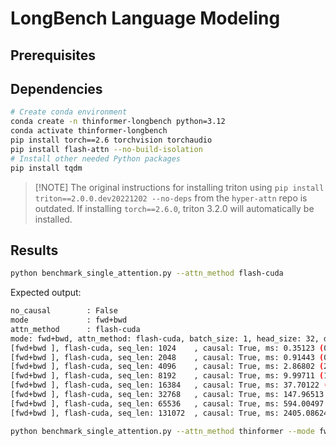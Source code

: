 # LongBench Language Modeling

## Prerequisites

## Dependencies

```bash
# Create conda environment
conda create -n thinformer-longbench python=3.12
conda activate thinformer-longbench
pip install torch==2.6 torchvision torchaudio
pip install flash-attn --no-build-isolation
# Install other needed Python packages
pip install tqdm
```

> \[!NOTE\]
> The original instructions for installing triton using `pip install triton==2.0.0.dev20221202 --no-deps` from the `hyper-attn` repo is outdated. If installing `torch==2.6.0`, triton 3.2.0 will automatically be installed.

## Results

```bash
python benchmark_single_attention.py --attn_method flash-cuda
```

Expected output:
```bash
no_causal        : False
mode             : fwd+bwd
attn_method      : flash-cuda
mode: fwd+bwd, attn_method: flash-cuda, batch_size: 1, head_size: 32, dim: 64
[fwd+bwd ], flash-cuda, seq_len: 1024    , causal: True, ms: 0.35123 (0.35430, 0.35738) | 
[fwd+bwd ], flash-cuda, seq_len: 2048    , causal: True, ms: 0.91443 (0.92211, 0.92877) | 
[fwd+bwd ], flash-cuda, seq_len: 4096    , causal: True, ms: 2.86802 (2.87795, 2.89567) | 
[fwd+bwd ], flash-cuda, seq_len: 8192    , causal: True, ms: 9.99711 (10.02138, 10.03868) | 
[fwd+bwd ], flash-cuda, seq_len: 16384   , causal: True, ms: 37.70122 (37.95558, 38.11942) | 
[fwd+bwd ], flash-cuda, seq_len: 32768   , causal: True, ms: 147.96513 (148.00538, 148.04562) | 
[fwd+bwd ], flash-cuda, seq_len: 65536   , causal: True, ms: 594.00497 (594.00497, 594.00497) | 
[fwd+bwd ], flash-cuda, seq_len: 131072  , causal: True, ms: 2405.08624 (2405.08624, 2405.08624) |
```

```bash
python benchmark_single_attention.py --attn_method thinformer --mode fwd
```